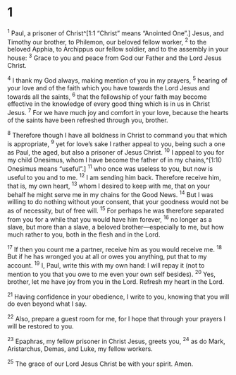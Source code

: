 # 1 
<sup>1</sup> Paul, a prisoner of Christ^[1:1 “Christ” means “Anointed One”.] Jesus, and Timothy our brother, to Philemon, our beloved fellow worker, <sup>2</sup> to the beloved Apphia, to Archippus our fellow soldier, and to the assembly in your house: <sup>3</sup> Grace to you and peace from God our Father and the Lord Jesus Christ. 


<sup>4</sup> I thank my God always, making mention of you in my prayers, <sup>5</sup> hearing of your love and of the faith which you have towards the Lord Jesus and towards all the saints, <sup>6</sup> that the fellowship of your faith may become effective in the knowledge of every good thing which is in us in Christ Jesus. <sup>7</sup> For we have much joy and comfort in your love, because the hearts of the saints have been refreshed through you, brother. 

<sup>8</sup> Therefore though I have all boldness in Christ to command you that which is appropriate, <sup>9</sup> yet for love’s sake I rather appeal to you, being such a one as Paul, the aged, but also a prisoner of Jesus Christ. <sup>10</sup> I appeal to you for my child Onesimus, whom I have become the father of in my chains,^[1:10 Onesimus means “useful”.] <sup>11</sup> who once was useless to you, but now is useful to you and to me. <sup>12</sup> I am sending him back. Therefore receive him, that is, my own heart, <sup>13</sup> whom I desired to keep with me, that on your behalf he might serve me in my chains for the Good News. <sup>14</sup> But I was willing to do nothing without your consent, that your goodness would not be as of necessity, but of free will. <sup>15</sup> For perhaps he was therefore separated from you for a while that you would have him forever, <sup>16</sup> no longer as a slave, but more than a slave, a beloved brother—especially to me, but how much rather to you, both in the flesh and in the Lord. 


<sup>17</sup> If then you count me a partner, receive him as you would receive me. <sup>18</sup> But if he has wronged you at all or owes you anything, put that to my account. <sup>19</sup> I, Paul, write this with my own hand: I will repay it (not to mention to you that you owe to me even your own self besides). <sup>20</sup> Yes, brother, let me have joy from you in the Lord. Refresh my heart in the Lord. 

<sup>21</sup> Having confidence in your obedience, I write to you, knowing that you will do even beyond what I say. 

<sup>22</sup> Also, prepare a guest room for me, for I hope that through your prayers I will be restored to you. 

<sup>23</sup> Epaphras, my fellow prisoner in Christ Jesus, greets you, <sup>24</sup> as do Mark, Aristarchus, Demas, and Luke, my fellow workers. 

<sup>25</sup> The grace of our Lord Jesus Christ be with your spirit. Amen. 